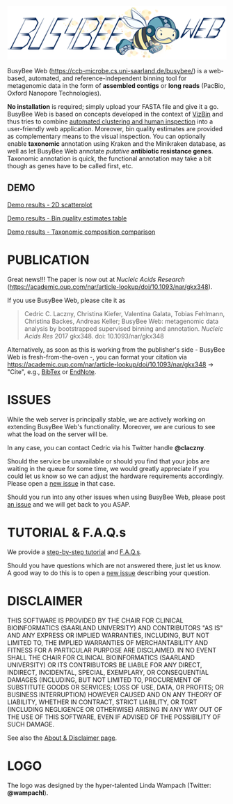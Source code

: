 &nbsp;&nbsp;&nbsp;&nbsp;&nbsp;&nbsp;&nbsp;&nbsp;&nbsp;&nbsp;&nbsp;&nbsp;![BusyBee Web - metagenomic data analysis by bootstrapped supervised binning and annotation](images/Busybee_web_on_right_side_medium_size_low_res.png)

BusyBee Web (https://ccb-microbe.cs.uni-saarland.de/busybee/) is a web-based, automated, and reference-independent binning tool for metagenomic data in the form of **assembled contigs** or **long reads** (PacBio, Oxford Nanopore Technologies).

**No installation** is required; simply upload your FASTA file and give it a go.
BusyBee Web is based on concepts developed in the context of [VizBin](https://microbiomejournal.biomedcentral.com/articles/10.1186/s40168-014-0066-1) and thus tries to combine [automated clustering and human inspection](https://www.nature.com/articles/nmicrobiol2016180) into a user-friendly web application.
Moreover, bin quality estimates are provided as complementary means to the visual inspection.
You can optionally enable **taxonomic** annotation using Kraken and the Minikraken database, as well as let BusyBee Web annotate *putative* **antibiotic resistance genes**.
Taxonomic annotation is quick, the functional annotation may take a bit though as genes have to be called first, etc.

## DEMO

[Demo results - 2D scatterplot](images/results.scatterplot_abx.png)

[Demo results - Bin quality estimates table](images/results.bin_quality_table.png)

[Demo results - Taxonomic composition comparison](images/results.taxonomic_composition_compared.png)

# PUBLICATION
Great news!!! The paper is now out at *Nucleic Acids Research* (https://academic.oup.com/nar/article-lookup/doi/10.1093/nar/gkx348).

If you use BusyBee Web, please cite it as

> Cedric C. Laczny, Christina Kiefer, Valentina Galata, Tobias Fehlmann, Christina Backes, Andreas Keller; BusyBee Web: metagenomic data analysis by bootstrapped supervised binning and annotation. *Nucleic Acids Res* 2017 gkx348. doi: 10.1093/nar/gkx348

Alternatively, as soon as this is working from the publisher's side - BusyBee Web is fresh-from-the-oven -, you can format your citation via https://academic.oup.com/nar/article-lookup/doi/10.1093/nar/gkx348 -> "Cite", e.g., [BibTex](https://academic.oup.com/nar/downloadcitation/3787850?format=bibtex) or [EndNote](https://academic.oup.com/nar/downloadcitation/3787850?format=ris).

# ISSUES
While the web server is principally stable, we are actively working on extending BusyBee Web's functionality.
Moreover, we are curious to see what the load on the server will be.

In any case, you can contact Cedric via his Twitter handle **@claczny**.

Should the service be unavailable or should you find that your jobs are waiting in the queue for some time, we would greatly appreciate if you could let us know so we can adjust the hardware requirements accordingly.
Please open a [new issue](https://github.com/claczny/busybee_web/issues/new) in that case.

Should you run into any other issues when using BusyBee Web, please post [an issue](https://github.com/claczny/busybee_web/issues/new) and we will get back to you ASAP.

# TUTORIAL & F.A.Q.s
We provide a [step-by-step tutorial](https://ccb-microbe.cs.uni-saarland.de/busybee/tutorial/) and [F.A.Q.s](https://ccb-microbe.cs.uni-saarland.de/busybee/fqa/).

Should you have questions which are not answered there, just let us know.
A good way to do this is to open a [new issue](https://github.com/claczny/busybee_web/issues/new) describing your question.

# DISCLAIMER
THIS SOFTWARE IS PROVIDED BY THE CHAIR FOR CLINICAL BIOINFORMATICS (SAARLAND UNIVERSITY) AND CONTRIBUTORS "AS IS" AND ANY EXPRESS OR IMPLIED WARRANTIES, INCLUDING, BUT NOT LIMITED TO, THE IMPLIED WARRANTIES OF MERCHANTABILITY AND FITNESS FOR A PARTICULAR PURPOSE ARE DISCLAIMED. IN NO EVENT SHALL THE CHAIR FOR CLINICAL BIOINFORMATICS (SAARLAND UNIVERSITY) OR ITS CONTRIBUTORS BE LIABLE FOR ANY DIRECT, INDIRECT, INCIDENTAL, SPECIAL, EXEMPLARY, OR CONSEQUENTIAL DAMAGES (INCLUDING, BUT NOT LIMITED TO, PROCUREMENT OF SUBSTITUTE GOODS OR SERVICES; LOSS OF USE, DATA, OR PROFITS; OR BUSINESS INTERRUPTION) HOWEVER CAUSED AND ON ANY THEORY OF LIABILITY, WHETHER IN CONTRACT, STRICT LIABILITY, OR TORT (INCLUDING NEGLIGENCE OR OTHERWISE) ARISING IN ANY WAY OUT OF THE USE OF THIS SOFTWARE, EVEN IF ADVISED OF THE POSSIBILITY OF SUCH DAMAGE. 

See also the [About & Disclaimer page](https://ccb-microbe.cs.uni-saarland.de/busybee/about/).

# LOGO
The logo was designed by the hyper-talented Linda Wampach (Twitter: **@wampachl**).
